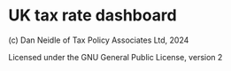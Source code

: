 # UK tax rate dashboard

(c) Dan Neidle of Tax Policy Associates Ltd, 2024

Licensed under the GNU General Public License, version 2
